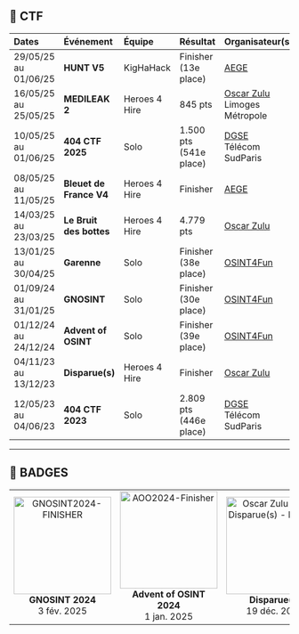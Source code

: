 ## 🔎​ CTF

| Dates               | Événement                     | Équipe          | Résultat                | Organisateur(s)                                      |
|:--------------------|:-----------------------------|:----------------|:------------------------|:-----------------------------------------------------|
| 29/05/25 au 01/06/25| **HUNT V5**                  | KigHaHack       | Finisher (13e place)    | [AEGE](https://www.aege.fr/)                         |
| 16/05/25 au 25/05/25| **MEDILEAK 2**               | Heroes 4 Hire   | 845 pts              | [Oscar Zulu](https://oscarzulu.org/)<br>Limoges Métropole |
| 10/05/25 au 01/06/25| **404 CTF 2025**             | Solo            | 1.500 pts (541e place)            | [DGSE](https://www.dgse.gouv.fr/fr)<br>Télécom SudParis |
| 08/05/25 au 11/05/25| **Bleuet de France V4**  | Heroes 4 Hire   | Finisher                | [AEGE](https://www.aege.fr/)                         |
| 14/03/25 au 23/03/25| **Le Bruit des bottes**      | Heroes 4 Hire   | 4.779 pts             | [Oscar Zulu](https://oscarzulu.org/)                 |
| 13/01/25 au 30/04/25| **Garenne**                  | Solo            | Finisher (38e place)    | [OSINT4Fun](https://www.osint4fun.eu/)               |
| 01/09/24 au 31/01/25| **GNOSINT**             | Solo            | Finisher (30e place)    | [OSINT4Fun](https://www.osint4fun.eu/)               |
| 01/12/24 au 24/12/24| **Advent of OSINT**     | Solo            | Finisher (39e place)    | [OSINT4Fun](https://www.osint4fun.eu/)               |
| 04/11/23 au 13/12/23| **Disparue(s)**              | Heroes 4 Hire   | Finisher                | [Oscar Zulu](https://oscarzulu.org/)                 |
| 12/05/23 au 04/06/23| **404 CTF 2023**             | Solo            | 2.809 pts (446e place)                | [DGSE](https://www.dgse.gouv.fr/fr)<br>Télécom SudParis |

---

## 🏅 BADGES

<table>
  <tr>
    <td align="center">
      <a href="https://api.eu.badgr.io/public/assertions/kNPWHiR7R3Sd_EYtHXggDQ" target="_blank">
        <img src="https://api.eu.badgr.io/public/assertions/kNPWHiR7R3Sd_EYtHXggDQ/image" width="175" alt="GNOSINT2024-FINISHER"/>
      </a>
      <div><strong>GNOSINT 2024</strong><br>3 fév. 2025</div>
    </td>
    <td align="center">
      <a href="https://api.eu.badgr.io/public/assertions/zoaGYlZ8T62GLR7HvUpC9A" target="_blank">
        <img src="https://api.eu.badgr.io/public/assertions/zoaGYlZ8T62GLR7HvUpC9A/image" width="175" alt="AOO2024-Finisher"/>
      </a>
      <div><strong>Advent of OSINT 2024</strong><br>1 jan. 2025</div>
    </td>
    <td align="center">
      <a href="https://api.eu.badgr.io/public/assertions/zxG_6TLrSIi1gVP0nk3YDQ" target="_blank">
        <img src="https://api.eu.badgr.io/public/assertions/zxG_6TLrSIi1gVP0nk3YDQ/image" width="175" alt="Oscar Zulu CTF - Disparue(s) - Finisher"/>
      </a>
      <div><strong>Disparue(s)</strong><br>19 déc. 2023</div>
    </td>
  </tr>
</table>
